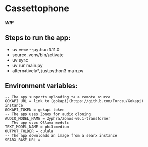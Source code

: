 # Cassettophone
##### WIP
## Steps to run the app:

- uv venv --python 3.11.0
- source .venv/bin/activate
- uv sync
- uv run main.py
- alternatively*, just python3 main.py


## Environment variables:
```
-- The app supports uploading to a remote source
GOKAPI_URL = link to [gokapi](https://github.com/Forceu/Gokapi) instance
GOKAPI_TOKEN = gokapi token
-- The app uses Zonos for audio cloning
AUDIO_MODEL_NAME = Zyphra/Zonos-v0.1-transformer
-- The app uses Ollama models
TEXT_MODEL_NAME = phi3:medium
OUTPUT_FOLDER = culala
-- The app downloads an image from a searx instance
SEARX_BASE_URL =
```
